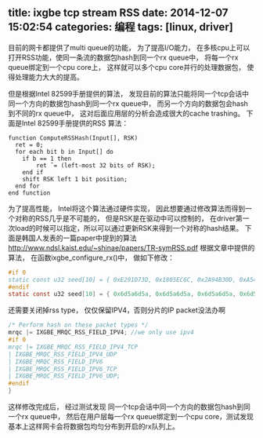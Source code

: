 title: ixgbe tcp stream RSS
date: 2014-12-07 15:02:54
categories: 编程
tags: [linux, driver]
---

目前的网卡都提供了multi queue的功能， 为了提高I/O能力， 在多核cpu上可以打开RSS功能，使同一条流的数据包hash到同一个rx queue中， 将每一个rx queue绑定到一个cpu core上， 这样就可以多个cpu core并行的处理数据包， 使得处理能力大大的提高。
<!-- more -->
但是根据Intel 82599手册提供的算法， 发现目前的算法只能将同一个tcp会话中同一个方向的数据包hash到同一个rx queue中， 而另一个方向的数据包会hash到不同的rx queue中， 这对后面应用层的分析会造成很大的cache trashing。
下面是Intel 82599手册提供的RSS 算法：
```
function ComputeRSSHash(Input[], RSK)
  ret = 0;
  for each bit b in Input[] do
    if b == 1 then
        ret ˆ= (left-most 32 bits of RSK);
    end if
    shift RSK left 1 bit position;
  end for
end function
```
为了提高性能， Intel将这个算法通过硬件实现， 因此想要通过修改算法而得到一个对称的RSS几乎是不可能的， 但是RSK是在驱动中可以控制的， 在driver第一次load的时候可以指定，所以可以通过更新RSK来得到一个对称的hash结果。
下面是韩国人发表的一篇paper中提到的算法
http://www.ndsl.kaist.edu/~shinae/papers/TR-symRSS.pdf
根据文章中提供的算法， 在函数ixgbe_configure_rx()中， 做如下修改：
``` c
#if 0
static const u32 seed[10] = { 0xE291D73D, 0x1805EC6C, 0x2A94B30D, 0xA54F2BEC, 0xEA49AF7C, 0xE214AD3D, 0xB855AABE, 0x6A3E67EA, 0x14364D17, 0x3BED200D};
#endif
static const u32 seed[10] = { 0x6d5a6d5a, 0x6d5a6d5a, 0x6d5a6d5a, 0x6d5a6d5a, 0x6d5a6d5a, 0x6d5a6d5a, 0x6d5a6d5a, 0x6d5a6d5a, 0x6d5a6d5a, 0x6d5a6d5a};
```
还需要关闭掉rss type， 仅仅保留IPV4，否则分片的IP packet没法办啊
```c
/* Perform hash on these packet types */
mrqc |= IXGBE_MRQC_RSS_FIELD_IPV4; //we only use ipv4
#if 0
mrqc |= IXGBE_MRQC_RSS_FIELD_IPV4_TCP
| IXGBE_MRQC_RSS_FIELD_IPV4_UDP
| IXGBE_MRQC_RSS_FIELD_IPV6
| IXGBE_MRQC_RSS_FIELD_IPV6_TCP
| IXGBE_MRQC_RSS_FIELD_IPV6_UDP;
#endif
}
```
这样修改完成后， 经过测试发现
同一个tcp会话中同一个方向的数据包hash到同一个rx queue中， 然后在用户层每一个rx queue绑定到一个cpu core，测试发现基本上这样网卡会将数据包均匀分布到开启的rx队列上。
